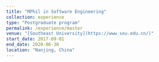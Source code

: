 ```yaml
---
title: "MPhil in Software Engineering"
collection: experience
type: "Postgraduate program"
permalink: /experience/master
venue: "[Southeast University](https://www.seu.edu.cn/)"
start_date: 2017-09-01
end_date: 2020-06-30
location: "Nanjing, China"
---
```

